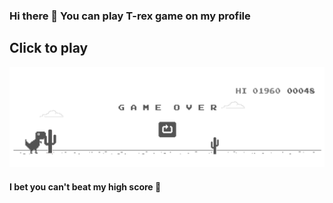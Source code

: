 ### Hi there 👋 You can play T-rex game on my profile

## Click to play

[![Dino](https://raw.githubusercontent.com/simonpham/simonpham/master/dino.png)](https://youtu.be/dQw4w9WgXcQ)

#### I bet you can't beat my high score 🤪
